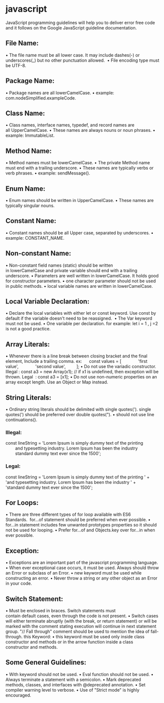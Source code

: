 # javascript

JavaScript programming guidelines will help you to deliver error free code and it follows on the Google JavaScript guideline documentation.

## File Name:
•	The file name must be all lower case. It may include dashes(-) or underscores(_) but no other punctuation allowed. 
•	File encoding type must be UTF-8.

## Package Name:
•	Package names are all lowerCamelCase.
•	example: com.nodeSimplified.exampleCode.

## Class Name:
•	Class names, interface names, typedef, and record names are all UpperCamelCase.
•	These names are always nouns or noun phrases.
•	example: ImmutableList.

## Method Name:
•	Method names must be lowerCamelCase.
•	The private Method name must end with a trailing underscore.
•	These names are typically verbs or verb phrases.
•	example: sendMessage().

## Enum Name:
•	Enum names should be written in UpperCamelCase.
•	These names are typically singular nouns.

## Constant Name:
•	Constant names should be all Upper case, separated by underscores.
•	example: CONSTANT_NAME.

## Non-constant Name:
•	Non-constant field names (static) should be written in lowerCamelCase and private variable should end with a trailing underscore.
•	Parameters are well written in lowerCamelCase. It holds good for constructor parameters.
•	one character parameter should not be used in public methods.
•	local variable names are written in lowerCamelCase.

## Local Variable Declaration:
•	Declare the local variables with either let or const keyword. Use const by default if the variable doesn't need to be reassigned. 
•	The Var keyword must not be used.
•	One variable per declaration. for example: let i = 1 , j =2 is not a good practice. 

## Array Literals:
•	Whenever there is a line break between closing bracket and the final element, Include a trailing comma.
ex:      const values = [
             'first value',
             'second value',
        ];
•	Do not use the variadic constructor.
Illegal : const a3 = new Array(x1); // if x1 is undefined, then exception will be thrown.
Legal  : const a3 = [x1];
•	Do not use non-numeric properties on an array except length. Use an Object or Map instead.

## String Literals:
•	Ordinary string literals should be delimited with single quotes('). single quotes(') should be preferred over double quotes(").
•	should not use line continuations(\).  

### Illegal:
const lineString = 'Lorem Ipsum is simply dummy text of the printing \
        and typesetting industry. Lorem Ipsum has been the industry\
        standard dummy text ever since the 1500';

### Legal:
const lineString = 'Lorem Ipsum is simply dummy text of the printing ' +
        'and typesetting industry. Lorem Ipsum has been the industry ' +
        'standard dummy text ever since the 1500';
        

## For Loops:
•	There are three different types of for loop available with ES6 Standards.  for...of statement should be preferred when ever possible.
•	for...in statement includes few unwanted prototypes properties so it should not be used for looping.
•	Prefer for...of and Objects.key over for...in when ever possible.

## Exception:
•	Exceptions are an important part of the javascript programming language.
•	When ever exceptional case occurs, it must be used. Always should throw an Error or subclass of an Error.
•	new keyword must be used while constructing an error.
•	Never throw a string or any other object as an Error in your code.

## Switch Statement:
•	Must be enclosed in braces. Switch statements must contain default cases, even through the code is not present.
•	Switch cases will either terminate abruptly (with the break, or return statement) or will be marked with the comment stating execution will continue in next statement group. "// Fall through" comment should be used to mention the idea of fall-through.
this Keyword:
•	this keyword must be used only inside class constructor and methods or in the arrow function inside a class constructor and methods.

## Some General Guidelines:
•	With keyword should not be used.
•	Eval function should not be used.
•	Always terminate a statement with a semicolon.
•	Mark deprecated methods, classes, and interfaces with @deprecated annotation.
•	Set compiler warning level to verbose.
•	Use of "Strict mode" is highly encouraged.


